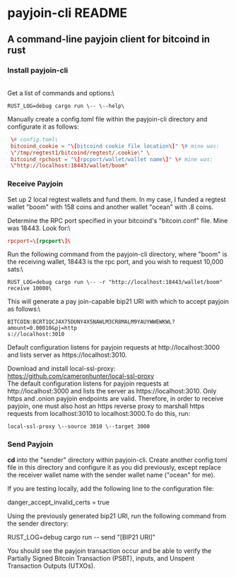 # **payjoin-cli README**

 ## A command-line payjoin client for bitcoind in rust

### **Install payjoin-cli**
 \
 Get a list of commands and options:\
 ```console
 RUST_LOG=debug cargo run \-- \--help\
 ```
 Manually create a config.toml file within the payjoin-cli directory
 and configurate it as follows:
```toml
 \# config.toml\
 bitcoind_cookie = "\[bitcoind cookie file location\]" \# mine was:
 \"/tmp/regtest1/bitcoind/regtest/.cookie\" \
 bitcoind_rpchost = "\[rpcport/wallet/wallet name\]" \# mine was:
 \"http://localhost:18443/wallet/boom"
 ```

### **Receive Payjoin**
 Set up 2 local regtest wallets and fund them. In my case, I funded a
 regtest wallet "boom" with 158 coins and another wallet "ocean" with
 .8 coins.

 Determine the RPC port specified in your bitcoind's "bitcoin.conf"
 file. Mine was 18443. Look for:\
 ```toml
 rpcport=\[rpcport\]\
 ```
 Run the following command from the payjoin-cli directory, where "boom"
 is the receiving wallet, 18443 is the rpc port, and you wish to
 request 10,000 sats:\
 ```console
 RUST_LOG=debug cargo run \-- -r "http://localhost:18443/wallet/boom"
 receive 10000\
 ```
 This will generate a pay join-capable bip21 URI with which to accept
 payjoin as follows:\
 ```console
 BITCOIN:BCRT1QCJ4X75DUNY4X5NAWLM3CR8MALM9YAUYWWEWKWL?amount=0.00010&pj=http
 s://localhost:3010
 ```

 Default configuration listens for payjoin requests at
 http://localhost:3000 and lists server as https://localhost:3010.

 Download and install local-ssl-proxy:\
 https://github.com/cameronhunter/local-ssl-proxy \
 The default configuration listens for payjoin requests at http://localhost:3000 and lists the server as 
 https://localhost:3010. Only https and .onion payjoin endpoints are valid. Therefore, in order to receive
  payjoin, one must also host an https reverse proxy to marshall https requests from localhost:3010 to
   localhost:3000.To do this, run:
```console
local-ssl-proxy \--source 3010 \--target 3000
```
###  **Send Payjoin**

 **cd** into the "sender" directory within payjoin-cli. Create another
 config.toml file in this directory and configure it as you did
 previously, except replace the receiver wallet name with the sender
 wallet name ("ocean" for me).

 If you are testing locally, add the following line to the
 configuration file:

 danger_accept_invalid_certs = true

 Using the previously generated bip21 URI, run the following command
 from the sender directory:

 RUST_LOG=debug cargo run \-- send "\[BIP21 URI\]"

 You should see the payjoin transaction occur and be able to verify the
 Partially Signed Bitcoin Transaction (PSBT), inputs, and Unspent
 Transaction Outputs (UTXOs).

